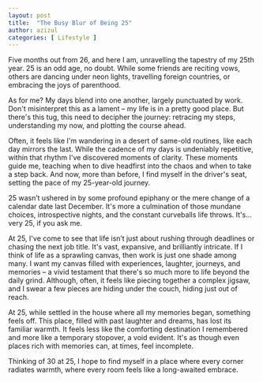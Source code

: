 ```yaml
---
layout: post
title:  "The Busy Blur of Being 25"
author: azizul
categories: [ Lifestyle ]
---
```

Five months out from 26, and here I am, unravelling the tapestry of my 25th year. 25 is an odd age, no doubt. While some friends are reciting vows, others are dancing under neon lights, travelling foreign countries, or embracing the joys of parenthood.

As for me? My days blend into one another, largely punctuated by work. Don't misinterpret this as a lament – my life is in a pretty good place. But there's this tug, this need to decipher the journey: retracing my steps, understanding my now, and plotting the course ahead.

Often, it feels like I'm wandering in a desert of same-old routines, like each day mirrors the last. While the cadence of my days is undeniably repetitive, within that rhythm I've discovered moments of clarity. These moments guide me, teaching when to dive headfirst into the chaos and when to take a step back. And now, more than before, I find myself in the driver's seat, setting the pace of my 25-year-old journey.

25 wasn’t ushered in by some profound epiphany or the mere change of a calendar date last December. It's more a culmination of those mundane choices, introspective nights, and the constant curveballs life throws. It's… very 25, if you ask me.

At 25, I've come to see that life isn’t just about rushing through deadlines or chasing the next job title. It's vast, expansive, and brilliantly intricate. If I think of life as a sprawling canvas, then work is just one shade among many. I want my canvas filled with experiences, laughter, journeys, and memories – a vivid testament that there's so much more to life beyond the daily grind. Although, often, it feels like piecing together a complex jigsaw, and I swear a few pieces are hiding under the couch, hiding just out of reach.

At 25, while settled in the house where all my memories began, something feels off. This place, filled with past laughter and dreams, has lost its familiar warmth. It feels less like the comforting destination I remembered and more like a temporary stopover, a void evident. It's as though even places rich with memories can, at times, feel incomplete.

Thinking of 30 at 25, I hope to find myself in a place where every corner radiates warmth, where every room feels like a long-awaited embrace.
